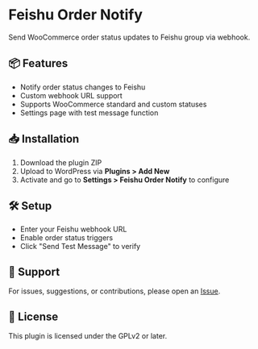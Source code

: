 # Feishu Order Notify

Send WooCommerce order status updates to Feishu group via webhook.

## 📦 Features

- Notify order status changes to Feishu
- Custom webhook URL support
- Supports WooCommerce standard and custom statuses
- Settings page with test message function

## 📥 Installation

1. Download the plugin ZIP
2. Upload to WordPress via **Plugins > Add New**
3. Activate and go to **Settings > Feishu Order Notify** to configure

## 🛠️ Setup

- Enter your Feishu webhook URL
- Enable order status triggers
- Click "Send Test Message" to verify

## 💬 Support

For issues, suggestions, or contributions, please open an [Issue](https://github.com/suixin45/Feishu-Order-Notify/issues).

## 📄 License

This plugin is licensed under the GPLv2 or later.
